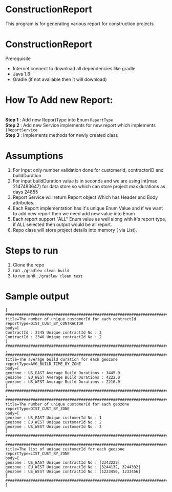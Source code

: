 # ConstructionReport

This program is for generating various report for construction projects

ConstructionReport
====================

Prerequisite
- Internet connect to download all dependencies like gradle
- Java 1.8
- Gradle (if not available then it will download)

How To Add new Report:
============
<BR><b>Step 1</b> : Add new ReportType into Enum ```ReportType``` 
<BR><b>Step 2</b> : Add new Service implements for new report which implements  ```IReportService```
<BR><b>Step 3</b> : Implements methods for newly created class




Assumptions
============
1) For Input only number validation done for customerId, contractorID and buildDuration
2) For input buildDuration value is in seconds and we are using int(max 2147483647) for data store  so which can store project max durations as days 24855
2) Report Service will return Report object Which has Header and Body attributes.
3) Each Report implementation has it's unique Enum Value and if we want to add new report then we need add new value into Enum
4) Each report support "ALL" Enum value as well along with it's report type, 
   if ALL selected then output would be all report.
5) Repo class will store project details into memory ( via List).

Steps to run
============
1) Clone the repo
2) run ```./gradlew clean build```
3) to run junit ```./gradlew clean test```

Sample output
==============
```
[
######################################################################################################
title=The number of unique customerId for each contractId 
reportType=DIST_CUST_BY_CONTRACTOR
body=[
ContractId : 2345 Unique contractId No : 3
ContractId : 2346 Unique contractId No : 2
]
#####################################################################################################
, 
######################################################################################################
title=The average build duration for each geozone
reportType=AVG_BUILD_TIME_BY_ZONE
body=[
geozone : US_EAST Average Build Durations : 3445.0
geozone : EU_WEST Average Build Durations : 4222.0
geozone : US_WEST Average Build Durations : 2216.0
]
#####################################################################################################
, 
######################################################################################################
title=The number of unique customerId for each geozone
reportType=DIST_CUST_BY_ZONE
body=[
geozone : US_EAST Unique customerId No : 1
geozone : EU_WEST Unique customerId No : 2
geozone : US_WEST Unique customerId No : 2
]
#####################################################################################################
, 
######################################################################################################
title=The list of unique customerId for each geozone
reportType=LIST_CUST_BY_ZONE
body=[
geozone : US_EAST Unique contractId No : [2343225]
geozone : EU_WEST Unique contractId No : [3244132, 3244332]
geozone : US_WEST Unique contractId No : [1223456, 1233456]
]
#####################################################################################################
]
```


